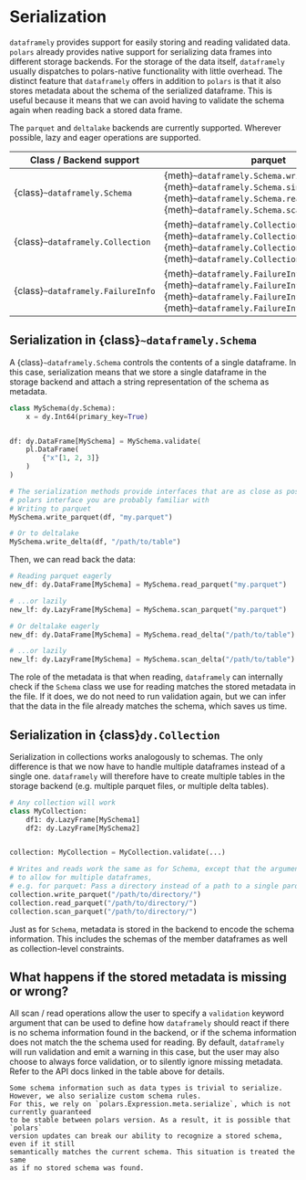 # Serialization

`dataframely` provides support for easily storing and reading validated data.
`polars` already provides native support for serializing data frames into different storage
backends. For the storage of the data itself, `dataframely` usually dispatches to polars-native
functionality with little overhead. The distinct feature that `dataframely` offers in addition
to `polars` is that it also stores metadata about the schema of the serialized dataframe. This is useful
because it means that we can avoid having to validate the schema again when reading back a stored data frame.

The `parquet` and `deltalake` backends are currently supported. Wherever possible, lazy and eager operations are
supported.

| Class / Backend support           | parquet                                                                                                                                                                                         | deltalake                                                                                                                                  |
| --------------------------------- | ----------------------------------------------------------------------------------------------------------------------------------------------------------------------------------------------- | ------------------------------------------------------------------------------------------------------------------------------------------ |
| {class}`~dataframely.Schema`      | {meth}`~dataframely.Schema.write_parquet`, {meth}`~dataframely.Schema.sink_parquet` <br>{meth}`~dataframely.Schema.read_parquet`, {meth}`~dataframely.Schema.scan_parquet`                      | {meth}`~dataframely.Schema.write_delta` <br> {meth}`~dataframely.Schema.read_delta`, {meth}`~dataframely.Schema.scan_delta`                |
| {class}`~dataframely.Collection`  | {meth}`~dataframely.Collection.write_parquet`, {meth}`~dataframely.Collection.sink_parquet` <br> {meth}`~dataframely.Collection.read_parquet`, {meth}`~dataframely.Collection.scan_parquet`     | {meth}`~dataframely.Collection.write_delta` <br> {meth}`~dataframely.Collection.read_delta`, {meth}`~dataframely.Collection.scan_delta`    |
| {class}`~dataframely.FailureInfo` | {meth}`~dataframely.FailureInfo.write_parquet`, {meth}`~dataframely.FailureInfo.sink_parquet` <br> {meth}`~dataframely.FailureInfo.read_parquet`, {meth}`~dataframely.FailureInfo.scan_parquet` | {meth}`~dataframely.FailureInfo.write_delta` <br> {meth}`~dataframely.FailureInfo.read_delta`, {meth}`~dataframely.FailureInfo.scan_delta` |

## Serialization in {class}`~dataframely.Schema`

A {class}`~dataframely.Schema` controls the contents of a single dataframe. In this case, serialization
means that we store a single dataframe in the storage backend and attach a string representation
of the schema as metadata.

```python
class MySchema(dy.Schema):
    x = dy.Int64(primary_key=True)


df: dy.DataFrame[MySchema] = MySchema.validate(
    pl.DataFrame(
        {"x"[1, 2, 3]}
    )
)

# The serialization methods provide interfaces that are as close as possible to the
# polars interface you are probably familiar with
# Writing to parquet
MySchema.write_parquet(df, "my.parquet")

# Or to deltalake
MySchema.write_delta(df, "/path/to/table")
```

Then, we can read back the data:

```python
# Reading parquet eagerly
new_df: dy.DataFrame[MySchema] = MySchema.read_parquet("my.parquet")

# ...or lazily
new_lf: dy.LazyFrame[MySchema] = MySchema.scan_parquet("my.parquet")

# Or deltalake eagerly
new_df: dy.DataFrame[MySchema] = MySchema.read_delta("/path/to/table")

# ...or lazily
new_lf: dy.LazyFrame[MySchema] = MySchema.scan_delta("/path/to/table")
```

The role of the metadata is that when reading, `dataframely` can internally check
if the `Schema` class we use for reading matches the stored metadata in the file.
If it does, we do not need to run validation again,
but we can infer that the data in the file already matches the schema, which saves us time.

## Serialization in {class}`dy.Collection`

Serialization in collections works analogously to schemas. The only difference is that
we now have to handle multiple dataframes instead of a single one.
`dataframely` will therefore have to create multiple tables in the storage backend
(e.g. multiple parquet files, or multiple delta tables).

```python
# Any collection will work
class MyCollection:
    df1: dy.LazyFrame[MySchema1]
    df2: dy.LazyFrame[MySchema2]


collection: MyCollection = MyCollection.validate(...)

# Writes and reads work the same as for Schema, except that the argument is adapted
# to allow for multiple dataframes,
# e.g. for parquet: Pass a directory instead of a path to a single parquet
collection.write_parquet("/path/to/directory/")
collection.read_parquet("/path/to/directory/")
collection.scan_parquet("/path/to/directory/")
```

Just as for `Schema`, metadata is stored in the backend to encode the schema information.
This includes the schemas of the member dataframes as well as collection-level constraints.

## What happens if the stored metadata is missing or wrong?

All scan / read operations allow the user to specify a `validation` keyword argument
that can be used to define how `dataframely` should react if there is no schema information
found in the backend, or if the schema information does not match the the schema used for reading.
By default, `dataframely` will run validation and emit a warning in this case, but the
user may also choose to always force validation, or to silently ignore missing metadata.
Refer to the API docs linked in the table above for details.

```{note}
Some schema information such as data types is trivial to serialize.
However, we also serialize custom schema rules.
For this, we rely on `polars.Expression.meta.serialize`, which is not currently guaranteed
to be stable between polars version. As a result, it is possible that `polars`
version updates can break our ability to recognize a stored schema, even if it still
semantically matches the current schema. This situation is treated the same
as if no stored schema was found.
```
